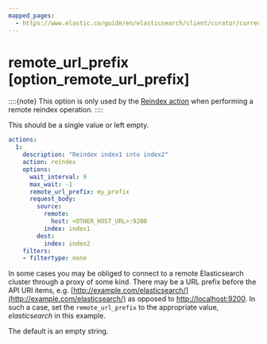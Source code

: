 ```yaml
---
mapped_pages:
  - https://www.elastic.co/guide/en/elasticsearch/client/curator/current/option_remote_url_prefix.html
---
```


# remote_url_prefix [option_remote_url_prefix]

::::{note}
This option is only used by the [Reindex action](/reference/reindex.md) when performing a remote reindex operation.
::::


This should be a single value or left empty.

```yaml
actions:
  1:
    description: "Reindex index1 into index2"
    action: reindex
    options:
      wait_interval: 9
      max_wait: -1
      remote_url_prefix: my_prefix
      request_body:
        source:
          remote:
            host: <OTHER_HOST_URL>:9200
          index: index1
        dest:
          index: index2
    filters:
    - filtertype: none
```

In some cases you may be obliged to connect to a remote Elasticsearch cluster through a proxy of some kind. There may be a URL prefix before the API URI items, e.g. [http://example.com/elasticsearch/](http://example.com/elasticsearch/) as opposed to [http://localhost:9200](http://localhost:9200). In such a case, set the `remote_url_prefix` to the appropriate value, *elasticsearch* in this example.

The default is an empty string.

